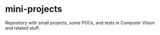# mini-projects

Repository with small projects, some POCs, and tests in Computer Vision and related stuff.